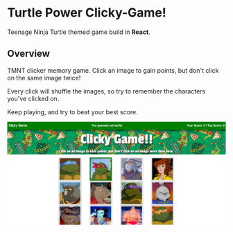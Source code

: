 # Turtle Power Clicky-Game! 
Teenage Ninja Turtle themed game build in **React**.

## Overview
TMNT clicker memory game. Click an image to gain points, but don't click on the same image twice!

Every click will shuffle the images, so try to remember the characters you've clicked on.

Keep playing, and try to beat your best score.

![page preview img](readme-img.jpg)



